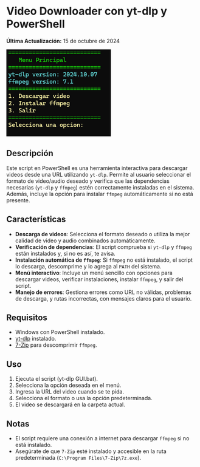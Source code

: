 # Video Downloader con yt-dlp y PowerShell

**Última Actualización:** 15 de octubre de 2024

![Interfaz Gráfica del Script](GUI.png)

## Descripción

Este script en PowerShell es una herramienta interactiva para descargar videos desde una URL utilizando `yt-dlp`. Permite al usuario seleccionar el formato de video/audio deseado y verifica que las dependencias necesarias (`yt-dlp` y `ffmpeg`) estén correctamente instaladas en el sistema. Además, incluye la opción para instalar `ffmpeg` automáticamente si no está presente.

## Características

- **Descarga de videos**: Selecciona el formato deseado o utiliza la mejor calidad de video y audio combinados automáticamente.
- **Verificación de dependencias**: El script comprueba si `yt-dlp` y `ffmpeg` están instalados y, si no es así, te avisa.
- **Instalación automática de `ffmpeg`**: Si `ffmpeg` no está instalado, el script lo descarga, descomprime y lo agrega al `PATH` del sistema.
- **Menú interactivo**: Incluye un menú sencillo con opciones para descargar videos, verificar instalaciones, instalar `ffmpeg`, y salir del script.
- **Manejo de errores**: Gestiona errores como URL no válidas, problemas de descarga, y rutas incorrectas, con mensajes claros para el usuario.

## Requisitos

- Windows con PowerShell instalado.
- [yt-dlp](https://github.com/yt-dlp/yt-dlp) instalado.
- [7-Zip](https://www.7-zip.org/) para descomprimir `ffmpeg`.

## Uso

1. Ejecuta el script (yt-dlp GUI.bat).
2. Selecciona la opción deseada en el menú.
3. Ingresa la URL del video cuando se te pida.
4. Selecciona el formato o usa la opción predeterminada.
5. El video se descargará en la carpeta actual.

## Notas

- El script requiere una conexión a internet para descargar `ffmpeg` si no está instalado.
- Asegúrate de que `7-Zip` esté instalado y accesible en la ruta predeterminada (`C:\Program Files\7-Zip\7z.exe`).


